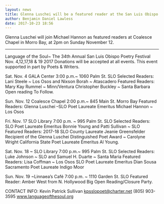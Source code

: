 ```yaml
---
layout: news
title: Glenna Luschei will be a featured reader at the San Luis Obispo Poetry Festival
author: Benjamin Daniel Lawless
date: 2017-10-23 18:56
---
```

Glenna Luschei will join Michael Hannon as featured readers at Coalesce Chapel in Morro Bay, at 2pm on Sunday November 12.

<hr />

Language of the Soul~ The 34th Annual San Luis Obispo Poetry Festival
Nov. 4,12,17,18 & 19 2017 Donations will be accepted at all events.
                              This event supported in part by Poets & Writers.


Sat. Nov. 4  GALA Center  3:00 p.m.~ 1060 Palm St. SLO
Selected Readers:
Lani Steele ~ Los Osos and Nixson Borah ~ Atascadero
Featured Readers:
Mary Kay Rummel ~ Minn/Ventura
Christopher Buckley ~ Santa Barbara
Open reading To Follow.


Sun. Nov. 12  Coalesce Chapel 2:00 p.m.~ 845 Main St. Morro Bay
Featured Readers:
Glenna Luschei –SLO Poet Laureate Emeritus
Michael Hannon ~ Los Osos

Fri. Nov. 17  SLO Library 7:00 p.m. ~ 995 Palm St. SLO
Selected Readers:
SLO Poet Laureate Emeritus Bonnie Young and Patti Sullivan ~ SLO
Featured Readers:
2017-18 SLO County Laureate Jeanie Greensfelder
Recipient of the Glenna Luschei Distinguished Poet Award ~ Carolyne Wright
California State Poet Laureate Emeritus Al Young.


Sat. Nov. 18 ~ SLO Library 7:00 p.m.~ 995 Palm St. SLO
Selected Readers:
Luke Johnson ~ SLO and Samuel H. Duarte ~ Santa Maria
Featured Readers:
Lisa Coffman ~ Los Osos
SLO Poet Laureate Emeritus Dian Sousa
Sacramento Poet Laureate Indigo Moor


Sun. Nov. 19 ~Linnaea’s Café 7:00 p.m. ~ 1110 Garden St. SLO
Featured Reader:
Amber West from N. Hollywood
Big Open Reading/Closure Party.



CONTACT INFO: Kevin Patrick Sullivan kpsslopoet@charter.net
(805) 903-3595  www.languageofthesoul.org